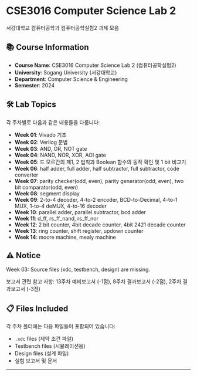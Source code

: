 # CSE3016 Computer Science Lab 2
서강대학교 컴퓨터공학과 컴퓨터공학실험2 과제 모음

## 📚 Course Information
- **Course Name**: CSE3016 Computer Science Lab 2 (컴퓨터공학실험2)
- **University**: Sogang University (서강대학교)
- **Department**: Computer Science & Engineering
- **Semester**: 2024

## 🛠️ Lab Topics
각 주차별로 다음과 같은 내용들을 다룹니다:

- **Week 01**: Vivado 기초
- **Week 02**: Verilog 문법
- **Week 03**: AND, OR, NOT gate
- **Week 04**: NAND, NOR, XOR, AOI gate
- **Week 05**: 드 모르간의 제1, 2 법칙과 Boolean 함수의 동작 확인 및 1 bit 비교기
- **Week 06**: half adder, full adder, half subtractor, full subtractor, code converter
- **Week 07**: parity checker(odd, even), parity generator(odd, even), two bit comparator(odd, even)
- **Week 08**: segment display
- **Week 09**: 2-to-4 decoder, 4-to-2 encoder, BCD-to-Decimal, 4-to-1 MUX, 1-to-4 deMUX, 4-to-16 decoder
- **Week 10**: parallel adder, parallel subtractor, bcd adder
- **Week 11**: d_ff, rs_ff_nand, rs_ff_nor
- **Week 12**: 2 bit counter, 4bit decade counter, 4bit 2421 decade counter
- **Week 13**: ring counter, shift register, updown counter
- **Week 14**: moore machine, mealy machine

## ⚠️ Notice
Week 03: Source files (xdc, testbench, design) are missing.

보고서 관련 참고 사항: 13주차 예비보고서 (-1점), 8주차 결과보고서 (-2점), 2주차 결과보고서 (-3점)

## 📋 Files Included
각 주차 폴더에는 다음 파일들이 포함되어 있습니다:
- `.xdc` files (제약 조건 파일)
- Testbench files (시뮬레이션용)
- Design files (설계 파일)
- 실험 보고서 및 문서
---